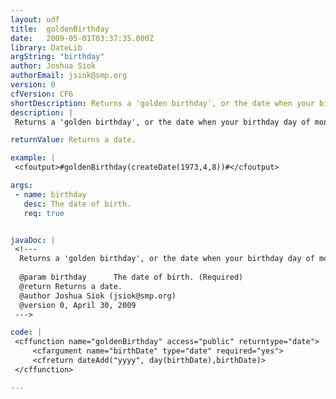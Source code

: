 ```yaml
---
layout: udf
title:  goldenBirthday
date:   2009-05-01T03:37:35.000Z
library: DateLib
argString: "birthday"
author: Joshua Siok
authorEmail: jsiok@smp.org
version: 0
cfVersion: CF6
shortDescription: Returns a 'golden birthday', or the date when your birthday day of month equals your age.
description: |
 Returns a 'golden birthday', or the date when your birthday day of month equals your age.

returnValue: Returns a date.

example: |
 <cfoutput>#goldenBirthday(createDate(1973,4,8))#</cfoutput>

args:
 - name: birthday
   desc: The date of birth.
   req: true


javaDoc: |
 <!---
  Returns a 'golden birthday', or the date when your birthday day of month equals your age.
  
  @param birthday      The date of birth. (Required)
  @return Returns a date. 
  @author Joshua Siok (jsiok@smp.org) 
  @version 0, April 30, 2009 
 --->

code: |
 <cffunction name="goldenBirthday" access="public" returntype="date">
     <cfargument name="birthDate" type="date" required="yes">
     <cfreturn dateAdd("yyyy", day(birthDate),birthDate)>
 </cffunction>

---
```


